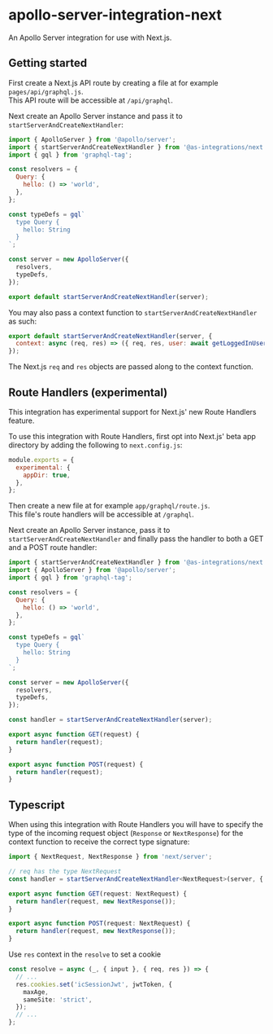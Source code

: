 # apollo-server-integration-next

An Apollo Server integration for use with Next.js.

## Getting started

First create a Next.js API route by creating a file at for example `pages/api/graphql.js`.  
This API route will be accessible at `/api/graphql`.

Next create an Apollo Server instance and pass it to `startServerAndCreateNextHandler`:

```js
import { ApolloServer } from '@apollo/server';
import { startServerAndCreateNextHandler } from '@as-integrations/next';
import { gql } from 'graphql-tag';

const resolvers = {
  Query: {
    hello: () => 'world',
  },
};

const typeDefs = gql`
  type Query {
    hello: String
  }
`;

const server = new ApolloServer({
  resolvers,
  typeDefs,
});

export default startServerAndCreateNextHandler(server);
```

You may also pass a context function to `startServerAndCreateNextHandler` as such:

```js
export default startServerAndCreateNextHandler(server, {
  context: async (req, res) => ({ req, res, user: await getLoggedInUser(req) }),
});
```

The Next.js `req` and `res` objects are passed along to the context function.

## Route Handlers (experimental)

This integration has experimental support for Next.js' new Route Handlers feature.

To use this integration with Route Handlers, first opt into Next.js' beta app directory by adding the following to `next.config.js`:

```js
module.exports = {
  experimental: {
    appDir: true,
  },
};
```

Then create a new file at for example `app/graphql/route.js`.  
This file's route handlers will be accessible at `/graphql`.

Next create an Apollo Server instance, pass it to `startServerAndCreateNextHandler` and finally pass the handler to both a GET and a POST route handler:

```js
import { startServerAndCreateNextHandler } from '@as-integrations/next';
import { ApolloServer } from '@apollo/server';
import { gql } from 'graphql-tag';

const resolvers = {
  Query: {
    hello: () => 'world',
  },
};

const typeDefs = gql`
  type Query {
    hello: String
  }
`;

const server = new ApolloServer({
  resolvers,
  typeDefs,
});

const handler = startServerAndCreateNextHandler(server);

export async function GET(request) {
  return handler(request);
}

export async function POST(request) {
  return handler(request);
}
```

## Typescript

When using this integration with Route Handlers you will have to specify the type of the incoming request object (`Response` or `NextResponse`) for the context function to receive the correct type signature:

```ts
import { NextRequest, NextResponse } from 'next/server';

// req has the type NextRequest
const handler = startServerAndCreateNextHandler<NextRequest>(server, { context: async (req, res) => ({ req, res }) });

export async function GET(request: NextRequest) {
  return handler(request, new NextResponse());
}

export async function POST(request: NextRequest) {
  return handler(request, new NextResponse());
}
```

Use `res` context in the `resolve` to set a cookie

```ts
const resolve = async (_, { input }, { req, res }) => {
  // ...
  res.cookies.set('icSessionJwt', jwtToken, {
    maxAge,
    sameSite: 'strict',
  });
  // ...
};
```

